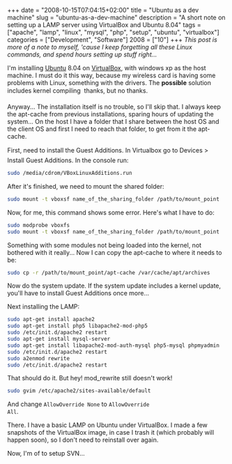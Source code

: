 +++
date = "2008-10-15T07:04:15+02:00"
title = "Ubuntu as a dev machine"
slug = "ubuntu-as-a-dev-machine"
description = "A short note on setting up a LAMP server using VirtualBox and Ubuntu 8.04"
tags = ["apache", "lamp", "linux", "mysql", "php", "setup", "ubuntu", "virtualbox"]
categories = ["Development", "Software"]
2008 = ["10"]
+++
<em>This post is more of a note to myself, 'cause I keep forgetting all these Linux commands, and spend hours setting up stuff right...</em>

I'm installing <a href="http://www.ubuntu.com/" target="_blank">Ubuntu</a> 8.04 on <a href="http://virtualbox.org" target="_blank">VirtualBox</a>, with windows xp as the host machine. I must do it this way, because my wireless card is having some problems with Linux, something with the drivers. The <strong>possible</strong> solution includes kernel compiling &#151; thanks, but no thanks.

Anyway... The installation itself is no trouble, so I'll skip that. I always keep the apt-cache from previous installations, sparing hours of updating the system... On the host I have a folder that I share between the host OS and the client OS and first I need to reach that folder, to get from it the apt-cache.

First, need to install the Guest Additions. In Virtualbox go to Devices &#151;> Install Guest Additions. In the console run:

``` bash
sudo /media/cdrom/VBoxLinuxAdditions.run
```

After it's finished, we need to mount the shared folder:

``` bash
sudo mount -t vboxsf name_of_the_sharing_folder /path/to/mount_point
```

Now, for me, this command shows some error. Here's what I have to do:

``` bash
sudo modprobe vboxfs
sudo mount -t vboxsf name_of_the_sharing_folder /path/to/mount_point
```

Something with some modules not being loaded into the kernel, not bothered with it really... Now I can copy the apt-cache to where it needs to be:

``` bash
sudo cp -r /path/to/mount_point/apt-cache /var/cache/apt/archives
```

Now do the system update. If the system update includes a kernel update, you'll have to install Guest Additions once more...

Next installing the LAMP:

``` bash
sudo apt-get install apache2
sudo apt-get install php5 libapache2-mod-php5
sudo /etc/init.d/apache2 restart
sudo apt-get install mysql-server
sudo apt-get install libapache2-mod-auth-mysql php5-mysql phpmyadmin
sudo /etc/init.d/apache2 restart
sudo a2enmod rewrite
sudo /etc/init.d/apache2 restart
```

That should do it. But hey! mod_rewrite still doesn't work!

``` bash
sudo gvim /etc/apache2/sites-available/default
```

And change <code>AllowOverride None</code> to <code>AllowOverride All</code>.

There. I have a basic LAMP on Ubuntu under VirtualBox. I made a few snapshots of the VirtualBox image, in case I trash it (which probably will happen soon), so I don't need to reinstall over again.

Now, I'm of to setup SVN...
